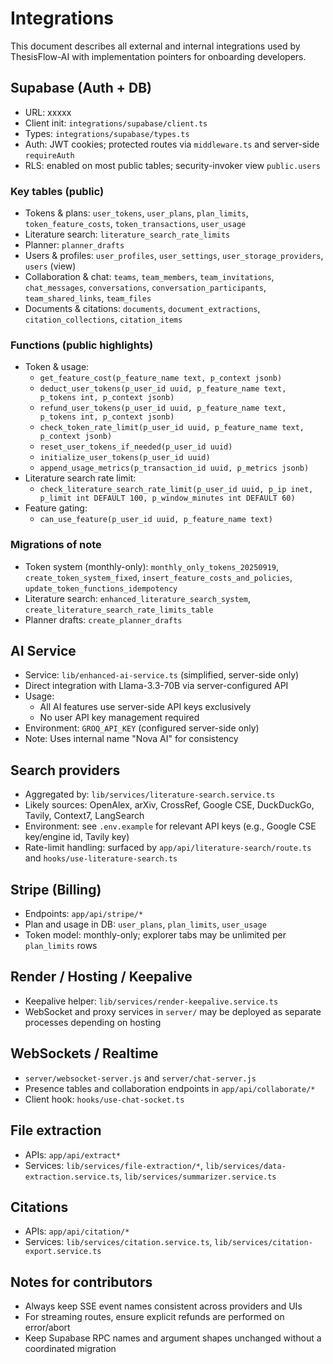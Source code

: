 # Integrations

This document describes all external and internal integrations used by ThesisFlow-AI with implementation pointers for onboarding developers.

## Supabase (Auth + DB)
- URL: xxxxx
- Client init: `integrations/supabase/client.ts`
- Types: `integrations/supabase/types.ts`
- Auth: JWT cookies; protected routes via `middleware.ts` and server-side `requireAuth`
- RLS: enabled on most public tables; security-invoker view `public.users`

### Key tables (public)
- Tokens & plans: `user_tokens`, `user_plans`, `plan_limits`, `token_feature_costs`, `token_transactions`, `user_usage`
- Literature search: `literature_search_rate_limits`
- Planner: `planner_drafts`
- Users & profiles: `user_profiles`, `user_settings`, `user_storage_providers`, `users` (view)
- Collaboration & chat: `teams`, `team_members`, `team_invitations`, `chat_messages`, `conversations`, `conversation_participants`, `team_shared_links`, `team_files`
- Documents & citations: `documents`, `document_extractions`, `citation_collections`, `citation_items`

### Functions (public highlights)
- Token & usage:
  - `get_feature_cost(p_feature_name text, p_context jsonb)`
  - `deduct_user_tokens(p_user_id uuid, p_feature_name text, p_tokens int, p_context jsonb)`
  - `refund_user_tokens(p_user_id uuid, p_feature_name text, p_tokens int, p_context jsonb)`
  - `check_token_rate_limit(p_user_id uuid, p_feature_name text, p_context jsonb)`
  - `reset_user_tokens_if_needed(p_user_id uuid)`
  - `initialize_user_tokens(p_user_id uuid)`
  - `append_usage_metrics(p_transaction_id uuid, p_metrics jsonb)`
- Literature search rate limit:
  - `check_literature_search_rate_limit(p_user_id uuid, p_ip inet, p_limit int DEFAULT 100, p_window_minutes int DEFAULT 60)`
- Feature gating:
  - `can_use_feature(p_user_id uuid, p_feature_name text)`

### Migrations of note
- Token system (monthly-only): `monthly_only_tokens_20250919`, `create_token_system_fixed`, `insert_feature_costs_and_policies`, `update_token_functions_idempotency`
- Literature search: `enhanced_literature_search_system`, `create_literature_search_rate_limits_table`
- Planner drafts: `create_planner_drafts`

## AI Service
- Service: `lib/enhanced-ai-service.ts` (simplified, server-side only)
- Direct integration with Llama-3.3-70B via server-configured API
- Usage:
  - All AI features use server-side API keys exclusively
  - No user API key management required
- Environment: `GROQ_API_KEY` (configured server-side only)
- Note: Uses internal name "Nova AI" for consistency

## Search providers
- Aggregated by: `lib/services/literature-search.service.ts`
- Likely sources: OpenAlex, arXiv, CrossRef, Google CSE, DuckDuckGo, Tavily, Context7, LangSearch
- Environment: see `.env.example` for relevant API keys (e.g., Google CSE key/engine id, Tavily key)
- Rate-limit handling: surfaced by `app/api/literature-search/route.ts` and `hooks/use-literature-search.ts`

## Stripe (Billing)
- Endpoints: `app/api/stripe/*`
- Plan and usage in DB: `user_plans`, `plan_limits`, `user_usage`
- Token model: monthly-only; explorer tabs may be unlimited per `plan_limits` rows

## Render / Hosting / Keepalive
- Keepalive helper: `lib/services/render-keepalive.service.ts`
- WebSocket and proxy services in `server/` may be deployed as separate processes depending on hosting

## WebSockets / Realtime
- `server/websocket-server.js` and `server/chat-server.js`
- Presence tables and collaboration endpoints in `app/api/collaborate/*`
- Client hook: `hooks/use-chat-socket.ts`

## File extraction
- APIs: `app/api/extract*`
- Services: `lib/services/file-extraction/*`, `lib/services/data-extraction.service.ts`, `lib/services/summarizer.service.ts`

## Citations
- APIs: `app/api/citation/*`
- Services: `lib/services/citation.service.ts`, `lib/services/citation-export.service.ts`

## Notes for contributors
- Always keep SSE event names consistent across providers and UIs
- For streaming routes, ensure explicit refunds are performed on error/abort
- Keep Supabase RPC names and argument shapes unchanged without a coordinated migration

